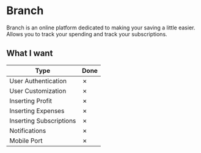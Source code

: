 # Branch

Branch is an online platform dedicated to making your saving a little easier. Allows you to track your spending and track your subscriptions.

## What I want 

| Type | Done |
|-|-|
| User Authentication | &cross; |
| User Customization  | &cross; |
| Inserting Profit | &cross; |
| Inserting Expenses | &cross; |
| Inserting Subscriptions | &cross; |
| Notifications | &cross; |
| Mobile Port | &cross; |